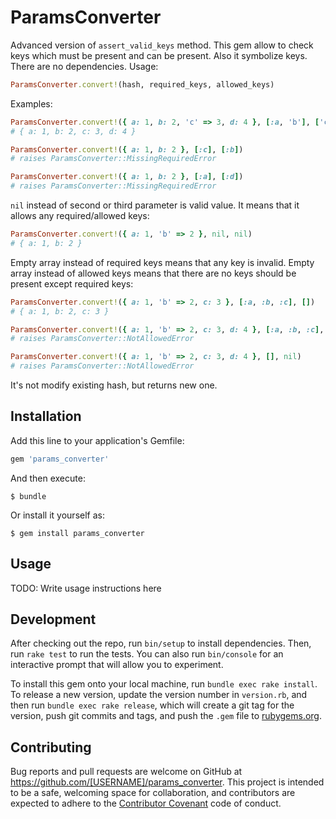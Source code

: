 # ParamsConverter

Advanced version of `assert_valid_keys` method. This gem allow to check keys which must be present and can be present. Also it symbolize keys. There are no dependencies. Usage:

```ruby
ParamsConverter.convert!(hash, required_keys, allowed_keys)
```

Examples:

```ruby
ParamsConverter.convert!({ a: 1, b: 2, 'c' => 3, d: 4 }, [:a, 'b'], ['c', :d])
# { a: 1, b: 2, c: 3, d: 4 }

ParamsConverter.convert!({ a: 1, b: 2 }, [:c], [:b])
# raises ParamsConverter::MissingRequiredError

ParamsConverter.convert!({ a: 1, b: 2 }, [:a], [:d])
# raises ParamsConverter::MissingRequiredError
```

`nil` instead of second or third parameter is valid value. It means that it allows any required/allowed keys:

```ruby
ParamsConverter.convert!({ a: 1, 'b' => 2 }, nil, nil)
# { a: 1, b: 2 }
```

Empty array instead of required keys means that any key is invalid. Empty array instead of allowed keys means that there are no keys should be present except required keys:

```ruby
ParamsConverter.convert!({ a: 1, 'b' => 2, c: 3 }, [:a, :b, :c], [])
# { a: 1, b: 2, c: 3 }

ParamsConverter.convert!({ a: 1, 'b' => 2, c: 3, d: 4 }, [:a, :b, :c], [])
# raises ParamsConverter::NotAllowedError

ParamsConverter.convert!({ a: 1, 'b' => 2, c: 3, d: 4 }, [], nil)
# raises ParamsConverter::NotAllowedError

```

It's not modify existing hash, but returns new one.

## Installation

Add this line to your application's Gemfile:

```ruby
gem 'params_converter'
```

And then execute:

    $ bundle

Or install it yourself as:

    $ gem install params_converter

## Usage

TODO: Write usage instructions here

## Development

After checking out the repo, run `bin/setup` to install dependencies. Then, run `rake test` to run the tests. You can also run `bin/console` for an interactive prompt that will allow you to experiment.

To install this gem onto your local machine, run `bundle exec rake install`. To release a new version, update the version number in `version.rb`, and then run `bundle exec rake release`, which will create a git tag for the version, push git commits and tags, and push the `.gem` file to [rubygems.org](https://rubygems.org).

## Contributing

Bug reports and pull requests are welcome on GitHub at https://github.com/[USERNAME]/params_converter. This project is intended to be a safe, welcoming space for collaboration, and contributors are expected to adhere to the [Contributor Covenant](http://contributor-covenant.org) code of conduct.
